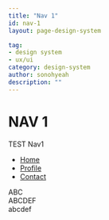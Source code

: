 ```yaml
---
title: "Nav 1"
id: nav-1
layout: page-design-system

tag:
- design system
- ux/ui
category: design-system
author: sonohyeah
description: ""
---
```



<h1> NAV 1 </h1>
TEST Nav1 <br>

<ul class="nav nav-tabs" id="myTab" role="tablist">
	<li class="nav-item">
		<a class="nav-link active" id="home-tab" data-toggle="tab" href="#home" role="tab" aria-controls="home" aria-selected="true">Home</a>
	</li>
	<li class="nav-item">
		<a class="nav-link" id="profile-tab" data-toggle="tab" href="#profile" role="tab" aria-controls="profile" aria-selected="false">Profile</a>
	</li>
	<li class="nav-item">
		<a class="nav-link" id="contact-tab" data-toggle="tab" href="#contact" role="tab" aria-controls="contact" aria-selected="false">Contact</a>
	</li>
</ul>
<div class="tab-content" id="myTabContent">
	<div class="tab-pane fade show active" id="home" role="tabpanel" aria-labelledby="home-tab">ABC</div>
	<div class="tab-pane fade" id="profile" role="tabpanel" aria-labelledby="profile-tab">ABCDEF</div>
	<div class="tab-pane fade" id="contact" role="tabpanel" aria-labelledby="contact-tab">abcdef</div>
</div>
